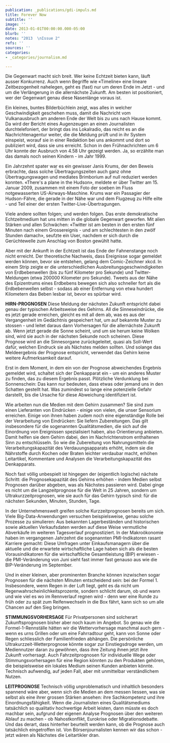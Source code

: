 ```yaml
---
publication: _publications/gdi-impuls.md
title: Forever Now
subtitle: ''
image: ''
date: 2013-01-01T00:00:00.000-05:00
blurb: ''
notes: "2013  \nIssue 2"
refs: ''
sources: ''
categories:
- _categories/journalism.md

---
```

Die Gegenwart macht sich breit. Wer keine Echtzeit bieten kann, läuft ausser Konkurrenz. Auch wenn Begriffe wie «Timeline» eine lineare Zeitbezogenheit nahelegen, geht es (fast) nur um deren Ende im Jetzt - und um die Verlängerung in die allernächste Zukunft. Am besten ist positioniert, wer der Gegenwart genau diese Nasenlänge voraus ist.

Ein kleines, buntes Bilderbüchlein zeigt, was alles in welcher Geschwindigkeit geschehen muss, damit die Nachricht vom Vulkanausbruch am anderen Ende der Welt bis zu uns nach Hause kommt. Da wird der Bericht eines Augenzeugen an einen Journalisten durchtelefoniert, der bringt das ins Lokalradio, das reicht es an die Nachrichtenagentur weiter, die die Meldung prüft und in ihr System einspeist, worauf sie in einer Redaktion bei uns ankommt und dort so publiziert wird, dass sie uns erreicht. Schon in den Frühnachrichten um 6 Uhr konnte der Ausbruch von 4.58 Uhr gezeigt werden. Ja, so erzählte man das damals noch seinen Kindern - im Jahr 1999.

Ein Jahrzehnt spater war es ein gewisser Janis Krums, der den Beweis erbrachte, dass solche Übertragungszeiten auch ganz ohne Übertragungswagen und mediates Brimborium auf null reduziert werden konnten. «There's a plane in the Hudson», meldete er über Twitter am 15. Januar 2009, zusammen mit einem Foto der soeben im Fluss notgewasserten US-Airways-Maschine. Krums war ein Passagier der Hudson-Fähre, die gerade in der Nähe war und dem Flugzeug zu Hilfe eilte - und Teil einer der ersten Twitter-Live-Übertragungen.

Viele andere sollten folgen; und werden folgen. Das erste demokratische Echtzeitmedium hat uns mitten in die globale Gegenwart geworfen. Mit alien Stärken und allen Schwächen: «Twitter ist am besten in den ersten fünf Minuten nach einem Grossereignis - und am schlechtesten in den zwölf Stunden damach», seufzte ein User, nachdem er sich durch die Gerüchtewelle zum Anschlag von Boston gewühlt hatte.

Aber mit der Ankunft in der Echtzeit ist das Ende der Fahnenstange noch nicht erreicht. Der theoretische Nachweis, dass Ereignisse sogar gemeldet werden können, bevor sie entstehen, gelang dem Comic-Zeichner xkcd. In einem Strip zeigte er die unterschiedlichen Ausbreitungsgeschwindigkeiten von Erdbebenwellen (bis zu fünf Kilometer pro Sekunde) und Twitter-Meldungen (etwa 200000 Kilometer pro Sekunde). Tweets aus der Nähe des Epizentrums eines Erdbebens bewegen sich also schneller fort als die Erdbebenwellen selbst - sodass ab einer Entfernung von etwa hundert Kilometern das Beben lesbar ist, bevor es spürbar wird.

**HIRN-PROGNOSEN** Diese Meldung der nächsten Zukunft entspricht dabei genau der typischen Arbeitsweise des Gehirns. All die Sinneseindrücke, die es jetzt gerade erreichen, gleicht es mit all dem ab, was es aus der Vergangenheit im Gedächtnis gespeichert hat, um auf bekannte Muster zu stossen - und leitet daraus dann Vorhersagen für die allernächste Zukunft ab. Wenn jetzt gerade die Sonne scheint, und um sie herum keine Wolken sind, wird sie auch in der nächsten Sekunde noch scheinen. Diese Prognose wird an die Sinnesorgane zurückgeleitet, quasi als Soll-Wert dafür, welchen Eindruck sie als Nächstes melden sollten. Und solange das Meldeergebnis der Prognose entspricht, verwendet das Gehirn keine weitere Aufmerksamkeit darauf.

Erst in dem Moment, in dem ein von der Prognose abweichendes Ergebnis gemeldet wird, schaltet sich der Denkapparat ein - um ein anderes Muster zu finden, das zu diesem Ergebnis passt. Plötzliche Verdunklung bei Sonnenschein: Das kann nur bedeuten, dass etwas oder jemand uns in den Schatten gestellt hat. Was zumindest so Iange eine potenzielle Gefahr darstellt, bis die Ursache für diese Abweichung identifiziert ist.

Wie arbeiten nun die Medien mit dem Gehirn zusammen? Sie sind zum einen Lieferanten von Eindrücken - einige von vielen, die unser Sensorium erreichen. Einige von ihnen haben zudem noch eine eigenständige Rolle bei der Verarbeitung von Eindrücken: Sie Iiefern Zubereitungen. Das gilt insbesondere für die sogenannten Qualitätsmedien, die sich auf die Einordnung von Ereignissen spezialisiert haben, also Orientierung anbieten. Damit helfen sie dem Gehirn dabei, den im Nachrichtenstrom enthaltenen Sinn zu entschlüsseln. So wie die Zubereitung von Nahrungsmitteln die Verarbeitungskapazität des Verdauungsapparats erhöht, indem sie die Nährstoffe durch Kochen oder Braten leichter verdaubar macht, erhöhen Leitartikel, Kommentare und Analysen die Verarbeitungskapazität des Denkapparats.

Noch fast völlig unbespielt ist hingegen der (eigentlich Iogische) nächste Schritt: die Prognosekapazität des Gehirns erhöhen - indem Medien selbst Prognosen darüber abgeben, was als Nächstes passieren wird. Dabei ginge es nicht um die Langzeitprognose für die Welt in 25 Jahren, sondern um Ultrakurzzeitprognosen, wie sie auch für das Gehirn typisch sind: für die nächsten Sekunden, Minuten, Stunden, Tage.

In der Unternehmenswelt greifen solche Kurzzeitprognosen bereits um sich. Viele Big-Data-Anwendungen versuchen beispielsweise, genau solche Prozesse zu simulieren: Aus bekannten Lagerbeständen und historischen sowie aktuellen Verkaufsdaten werden auf diese Weise vermutliche Abverkäufe im weiteren Tagesverlauf prognostiziert. In der Makroökonomie haben im vergangenen Jahrzehnt die sogenannten PMI-Indikatoren rasant Karriere gemacht: Diese Umfragen unter Einkaufsmanagern über die aktuelle und die erwartete wirtschaftliche Lage haben sich als die besten Vorausindikatoren für die wirtschaftliche Gesamtleistung (BIP) erwiesen - die PMI-Veränderung von Juni sieht fast immer fast genauso aus wie die BIP-Veränderung im September.

Und in einer kleinen, aber prominenten Branche können inzwischen sogar Prognosen für die nächsten Minuten entscheidend sein: bei der Formel 1. Insbesondere, wenn Regen in der Luft liegt, geht es da nicht um Regenwahrscheinlichkeitsprozente, sondern schlicht darum, ob und wann und wie viel es wo im Rennverlauf regnen wird - denn wer eine Runde zu früh oder zu spät zum Reifenwechseln in die Box fährt, kann sich so um alle Chancen auf den Sieg bringen.

**STIMMUNGSVORHERSAGE** Für Privatpersonen sind solcherart Zukunftsprognosen bisher aber noch kaum im Angebot. So genau wie die Formel-1-Rennställe hätten wir die Wettervorhersage manchmal auch gern - wenn es urns Grillen oder um eine Fahrradtour geht, kann von Sonne oder Regen schliesslich der Familienfrieden abhängen. Die persönliche Ultrakurzzeit-Wetterprognose könnte sogar zur Einstiegsdroge werden, um Mediennutzer daran zu gewöhnen, dass ihre Zeitung ihnen jetzt ihre Zukunft vorhersagt. Auch Fahrzeitprognosen für individuelle Wege oder Stimmungsvorhersagen für eine Region könnten zu den Produkten gehören, die beispielsweise ein lokales Medium seinen Kunden anbieten könnte. Technisch aufwendig, auf jeden Fall, aber mit unmittelbar verständlichem Nutzen.

**LEITPROGNOSE** Technisch völlig unproblematisch und inhaltlich besonders spannend wäre aber, wenn sich die Medien an dem messen liessen, was sie selbst als eine ihrer grossen Stärken ansehen: ihre Sachkompetenz und ihre Einordnungsfähigkeit. Wenn die Journalisten eines Qualitätsmediums tatsächlich so qualitativ hochwertige Arbeit leisten, dann müsste es doch machbar sein, aufgrund der eigenen Analyse Prognosen über den weiteren Ablauf zu machen - ob Nahostkonflikt, Eurokrise oder Migrationsdebatte. Und das derart, dass hinterher beurteilt werden kann, ob die Prognose auch tatsächlich eingetroffen ist. Von Börsenjournalisten kennen wir das schon - jetzt wären als Nächstes die Leitartikler dran.